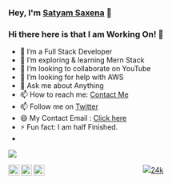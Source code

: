 ### Hey, I'm [Satyam Saxena](https://www.linkedin.com/in/s%C3%A4t%C3%BD%C3%A5m-saxena-9154979b/) 👋


### Hi there here is that I am Working On! 👋

- 🔭 I’m a Full Stack Developer
- 🌱 I’m exploring & learning Mern Stack 
- 👯 I’m looking to collaborate on YouTube
- 🤔 I’m looking for help with AWS
- 💬 Ask me about Anything
- 📫 How to reach me: [Contact Me](https://www.linkedin.com/in/s%C3%A4t%C3%BD%C3%A5m-saxena-9154979b/)
- 📫  Follow me on [Twitter](https://twitter.com/satyamsaxena092)
- 😄 My Contact Email : [Click here](mailto:satyamsaxena@outlook.com)
- ⚡ Fun fact: I am half Finished.
- <br>
<img src='https://github-readme-stats.vercel.app/api?username=satyamsaxena&&show_icons=true&title_color=ffffff&icon_color=bb2acf&text_color=daf7dc&bg_color=151515'/>
<br>
<!-- <img src='https://github-readme-stats.vercel.app/api/top-langs/?username=satyamsaxena&theme=light&hide_langs_below=1'/> -->

[<img align="left" alt="Satyam Saxena | Twitter" width="22px" src="https://cdn.jsdelivr.net/npm/simple-icons@v3/icons/twitter.svg" />](https://twitter.com/satyamsaxena092)
[<img align="left" alt="Satyam Saxena | LinkedIn" width="22px" src="https://cdn.jsdelivr.net/npm/simple-icons@v3/icons/linkedin.svg" />](https://www.linkedin.com/in/s%C3%A4t%C3%BD%C3%A5m-saxena-9154979b/)
[<img align="left" alt="Satyam Saxena | Instagram" width="22px" src="https://cdn.jsdelivr.net/npm/simple-icons@v3/icons/instagram.svg" />](https://www.instagram.com/the_satyam_saxena/)

<p align='center'>
  <a href="#"><img src="https://badges.pufler.dev/visits/satyamsaxena/satyamsaxena">24k</a>
</p>
